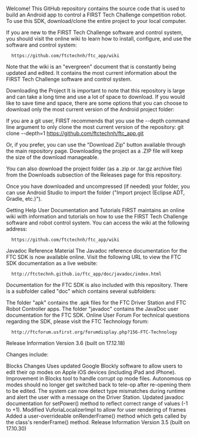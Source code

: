 Welcome!
This GitHub repository contains the source code that is used to build an Android app to control a FIRST Tech Challenge competition robot. To use this SDK, download/clone the entire project to your local computer.

If you are new to the FIRST Tech Challenge software and control system, you should visit the online wiki to learn how to install, configure, and use the software and control system:

      https://github.com/ftctechnh/ftc_app/wiki

Note that the wiki is an "evergreen" document that is constantly being updated and edited. It contains the most current information about the FIRST Tech Challenge software and control system.

Downloading the Project
It is important to note that this repository is large and can take a long time and use a lot of space to download. If you would like to save time and space, there are some options that you can choose to download only the most current version of the Android project folder:

If you are a git user, FIRST recommends that you use the --depth command line argument to only clone the most current version of the repository:
            git clone --depth=1 https://github.com/ftctechnh/ftc_app.git

Or, if you prefer, you can use the "Download Zip" button available through the main repository page. Downloading the project as a .ZIP file will keep the size of the download manageable.

You can also download the project folder (as a .zip or .tar.gz archive file) from the Downloads subsection of the Releases page for this repository.

Once you have downloaded and uncompressed (if needed) your folder, you can use Android Studio to import the folder ("Import project (Eclipse ADT, Gradle, etc.)").

Getting Help
User Documentation and Tutorials
FIRST maintains an online wiki with information and tutorials on how to use the FIRST Tech Challenge software and robot control system. You can access the wiki at the following address:

      https://github.com/ftctechnh/ftc_app/wiki

Javadoc Reference Material
The Javadoc reference documentation for the FTC SDK is now available online. Visit the following URL to view the FTC SDK documentation as a live website:

      http://ftctechnh.github.io/ftc_app/doc/javadoc/index.html

Documentation for the FTC SDK is also included with this repository. There is a subfolder called "doc" which contains several subfolders:

The folder "apk" contains the .apk files for the FTC Driver Station and FTC Robot Controller apps.
The folder "javadoc" contains the JavaDoc user documentation for the FTC SDK.
Online User Forum
For technical questions regarding the SDK, please visit the FTC Technology forum:

      http://ftcforum.usfirst.org/forumdisplay.php?156-FTC-Technology

Release Information
Version 3.6 (built on 17.12.18)

Changes include:

Blocks Changes
Uses updated Google Blockly software to allow users to edit their op modes on Apple iOS devices (including iPad and iPhone).
Improvement in Blocks tool to handle corrupt op mode files.
Autonomous op modes should no longer get switched back to tele-op after re-opening them to be edited.
The system can now detect type mismatches during runtime and alert the user with a message on the Driver Station.
Updated javadoc documentation for setPower() method to reflect correct range of values (-1 to +1).
Modified VuforiaLocalizerImpl to allow for user rendering of frames
Added a user-overrideable onRenderFrame() method which gets called by the class's renderFrame() method.
Release Information
Version 3.5 (built on 17.10.30)